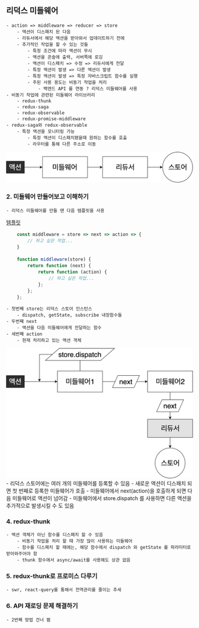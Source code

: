 ## 리덕스 미들웨어
    - action => middleware => reducer => store
        - 액션이 디스패치 된 다음
        - 리듀서에서 해당 액션을 받아와서 업데이트하기 전에
        - 추가적인 작업을 할 수 있는 것들
            - 특정 조건에 따라 액션이 무시
            - 액션을 콘솔에 출력, 서버쪽에 로깅
            - 액션이 디스패치 => 수정 => 리듀서에게 전달
            - 특정 액션이 발생 => 다른 액션이 발생
            - 특정 액션이 발생 => 특정 자바스크립트 함수를 실행
            - 주된 사용 용도는 비동기 작업을 처리
                - 백엔드 API 를 연동 ? 리덕스 미들웨어를 사용
    - 비동기 작업에 관련된 미들웨어 라이브러리
        - redux-thunk
        - redux-saga
        - redux-observable
        - redux-promise-middleware
    - redux-saga와 redux-observable
        - 특정 액션을 모니터링 가능
            - 특정 액션이 디스패치됐을때 원하는 함수를 호출
            - 라우터를 통해 다른 주소로 이동
![middleware](./image/0.png)

### 2. 미들웨어 만들어보고 이해하기
    - 리덕스 미들웨어를 만들 땐 다음 템플릿을 사용
[템플릿](https://redux.js.org/tutorials/fundamentals/part-4-store#middleware)
```javascript
    const middleware = store => next => action => {
        // 하고 싶은 작업...
    }

    function middleware(store) {
        return function (next) {
            return function (action) {
                // 하고 싶은 작업...
            };
        };
    };
```
    - 첫번째 store는 리덕스 스토어 인스턴스
        - dispatch, getState, subscribe 내장함수들
    - 두번째 next
        - 액션을 다음 미들웨어에게 전달하는 함수
    - 세번째 action
        - 현재 처리하고 있는 액션 객체
![middleware](./image/2_1.png)
    - 리덕스 스토어에는 여러 개의 미들웨어를 등록할 수 있음
        - 새로운 액션이 디스패치 되면 첫 번째로 등록한 미들웨어가 호출
            - 미들웨어에서 next(action)을 호출하게 되면 다음 미들웨어로 액션이 넘어감
            - 미들웨어에서 store.dispatch 를 사용하면 다른 액션을 추가적으로 발생시킬 수 도 있음

### 4. redux-thunk
    - 액션 객체가 아닌 함수를 디스패치 할 수 있음
        - 비동기 작업을 처리 할 때 가장 많이 사용하는 미들웨어
        - 함수를 디스패치 할 때에는, 해당 함수에서 dispatch 와 getState 를 파라미터로 받아와주어야 함
        - thunk 함수에서 async/await를 사용해도 상관 없음

### 5. redux-thunk로 프로미스 다루기
    - swr, react-query를 통해서 전역관리를 줄이는 추세

### 6. API 재로딩 문제 해결하기
    - 2번째 방법 건너 뜀